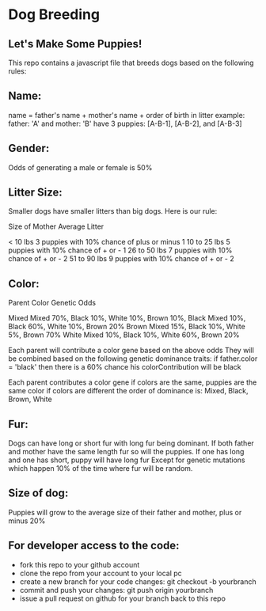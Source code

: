 Dog Breeding
============

Let's Make Some Puppies!
------------------------

This repo contains a javascript file that breeds dogs based on the following rules:

Name:
-----
  name = father's name + mother's name + order of birth in litter
  example: father: 'A' and mother: 'B' have 3 puppies:
  [A-B-1], [A-B-2], and [A-B-3]

Gender: 
-------
  Odds of generating a male or female is 50%

Litter Size:
------------
  Smaller dogs have smaller litters than big dogs. Here is our rule:

  Size of Mother   Average Litter

  < 10 lbs        3 puppies with 10% chance of plus or minus 1
  10 to 25 lbs    5 puppies with 10% chance of + or - 1
  26 to 50 lbs    7 puppies with 10% chance of + or - 2
  51 to 90 lbs    9 puppies with 10% chance of + or - 2

Color:
------
  Parent Color    Genetic Odds

  Mixed           Mixed 70%, Black 10%, White 10%, Brown 10%,
  Black           Mixed 10%, Black 60%, White 10%, Brown 20%
  Brown           Mixed 15%, Black 10%, White 5%,  Brown 70%
  White           Mixed 10%, Black 10%, White 60%, Brown 20%

  Each parent will contribute a color gene based on the above odds
  They will be combined based on the following genetic dominance traits:
  if father.color = 'black' then there is a 60% chance his colorContribution will be black

  Each parent contributes a color gene
  if colors are the same, puppies are the same color
  if colors are different the order of dominance is: Mixed, Black, Brown, White

Fur:
----
  Dogs can have long or short fur with long fur being dominant.
  If both father and mother have the same length fur so will the puppies.
  If one has long and one has short, puppy will have long fur
  Except for genetic mutations which happen 10% of the time where fur will be random.

Size of dog:
------------
 Puppies will grow to the average size of their father and mother, plus or minus 20%


For developer access to the code:
---------------------------------
- fork this repo to your github account
- clone the repo from your account to your local pc
- create a new branch for your code changes: git checkout -b yourbranch
- commit and push your changes: git push origin yourbranch
- issue a pull request on github for your branch back to this repo
